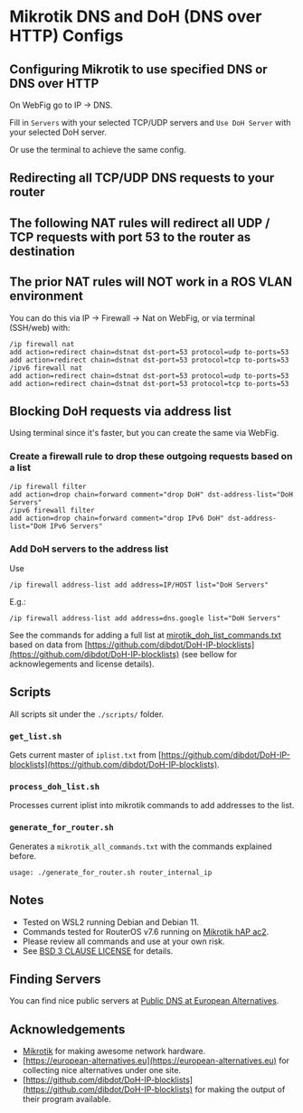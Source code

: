 # Mikrotik DNS and DoH (DNS over HTTP) Configs

## Configuring Mikrotik to use specified DNS or DNS over HTTP

On WebFig go to IP -> DNS.

Fill in `Servers` with your selected TCP/UDP servers and `Use DoH Server` with your selected DoH server.

Or use the terminal to achieve the same config.

## Redirecting all TCP/UDP DNS requests to your router
## The following NAT rules will redirect all UDP / TCP requests with port 53 to the router as destination ##
## The prior NAT rules will NOT work in a ROS VLAN environment ##

You can do this via IP -> Firewall -> Nat on WebFig, or via terminal (SSH/web) with:
```
/ip firewall nat
add action=redirect chain=dstnat dst-port=53 protocol=udp to-ports=53
add action=redirect chain=dstnat dst-port=53 protocol=tcp to-ports=53
/ipv6 firewall nat
add action=redirect chain=dstnat dst-port=53 protocol=udp to-ports=53
add action=redirect chain=dstnat dst-port=53 protocol=tcp to-ports=53
```

## Blocking DoH requests via address list

Using terminal since it's faster, but you can create the same via WebFig.

### Create a firewall rule to drop these outgoing requests based on a list
```
/ip firewall filter
add action=drop chain=forward comment="drop DoH" dst-address-list="DoH Servers"
/ipv6 firewall filter
add action=drop chain=forward comment="drop IPv6 DoH" dst-address-list="DoH IPv6 Servers"
```

### Add DoH servers to the address list 
Use 
```
/ip firewall address-list add address=IP/HOST list="DoH Servers"
``` 

E.g.: 
```
/ip firewall address-list add address=dns.google list="DoH Servers"
``` 

See the commands for adding a full list at [mirotik_doh_list_commands.txt](mikrotik_doh_list_commands.txt) based on data from [https://github.com/dibdot/DoH-IP-blocklists](https://github.com/dibdot/DoH-IP-blocklists) (see bellow for acknowlegements and license details).

## Scripts

All scripts sit under the `./scripts/` folder.

### `get_list.sh`

Gets current master of `iplist.txt` from [https://github.com/dibdot/DoH-IP-blocklists](https://github.com/dibdot/DoH-IP-blocklists).

### `process_doh_list.sh`

Processes current iplist into mikrotik commands to add addresses to the list.

### `generate_for_router.sh`

Generates a `mikrotik_all_commands.txt` with the commands explained before.

```
usage: ./generate_for_router.sh router_internal_ip 
``` 

## Notes
- Tested on WSL2 running Debian and Debian 11.
- Commands tested for RouterOS v7.6 running on [Mikrotik hAP ac2](https://mikrotik.com/product/hap_ac2).
- Please review all commands and use at your own risk.
- See [BSD 3 CLAUSE LICENSE](LICENSE.md) for details.

## Finding Servers

You can find nice public servers at [Public DNS at European Alternatives](https://european-alternatives.eu/category/public-dns).

## Acknowledgements 

- [Mikrotik](https://mikrotik.com) for making awesome network hardware.
- [https://european-alternatives.eu](https://european-alternatives.eu) for collecting nice alternatives under one site.
- [https://github.com/dibdot/DoH-IP-blocklists](https://github.com/dibdot/DoH-IP-blocklists) for making the output of their program available.
